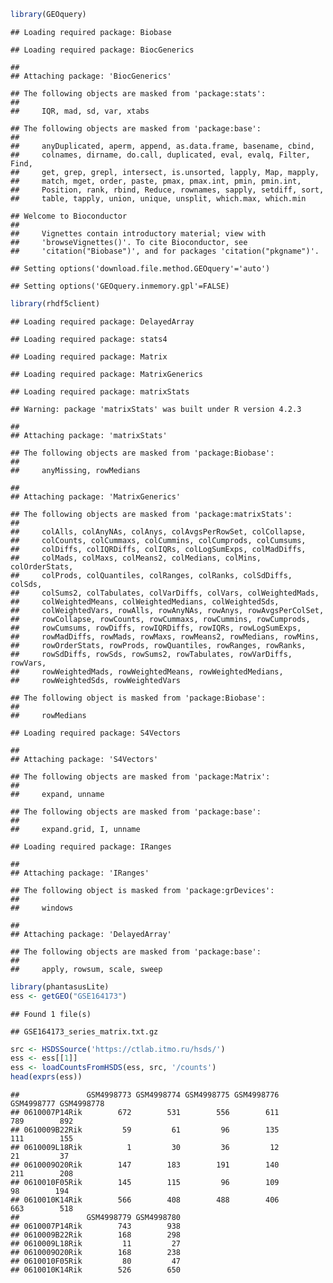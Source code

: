 ``` r
library(GEOquery)
```

    ## Loading required package: Biobase

    ## Loading required package: BiocGenerics

    ## 
    ## Attaching package: 'BiocGenerics'

    ## The following objects are masked from 'package:stats':
    ## 
    ##     IQR, mad, sd, var, xtabs

    ## The following objects are masked from 'package:base':
    ## 
    ##     anyDuplicated, aperm, append, as.data.frame, basename, cbind,
    ##     colnames, dirname, do.call, duplicated, eval, evalq, Filter, Find,
    ##     get, grep, grepl, intersect, is.unsorted, lapply, Map, mapply,
    ##     match, mget, order, paste, pmax, pmax.int, pmin, pmin.int,
    ##     Position, rank, rbind, Reduce, rownames, sapply, setdiff, sort,
    ##     table, tapply, union, unique, unsplit, which.max, which.min

    ## Welcome to Bioconductor
    ## 
    ##     Vignettes contain introductory material; view with
    ##     'browseVignettes()'. To cite Bioconductor, see
    ##     'citation("Biobase")', and for packages 'citation("pkgname")'.

    ## Setting options('download.file.method.GEOquery'='auto')

    ## Setting options('GEOquery.inmemory.gpl'=FALSE)

``` r
library(rhdf5client)
```

    ## Loading required package: DelayedArray

    ## Loading required package: stats4

    ## Loading required package: Matrix

    ## Loading required package: MatrixGenerics

    ## Loading required package: matrixStats

    ## Warning: package 'matrixStats' was built under R version 4.2.3

    ## 
    ## Attaching package: 'matrixStats'

    ## The following objects are masked from 'package:Biobase':
    ## 
    ##     anyMissing, rowMedians

    ## 
    ## Attaching package: 'MatrixGenerics'

    ## The following objects are masked from 'package:matrixStats':
    ## 
    ##     colAlls, colAnyNAs, colAnys, colAvgsPerRowSet, colCollapse,
    ##     colCounts, colCummaxs, colCummins, colCumprods, colCumsums,
    ##     colDiffs, colIQRDiffs, colIQRs, colLogSumExps, colMadDiffs,
    ##     colMads, colMaxs, colMeans2, colMedians, colMins, colOrderStats,
    ##     colProds, colQuantiles, colRanges, colRanks, colSdDiffs, colSds,
    ##     colSums2, colTabulates, colVarDiffs, colVars, colWeightedMads,
    ##     colWeightedMeans, colWeightedMedians, colWeightedSds,
    ##     colWeightedVars, rowAlls, rowAnyNAs, rowAnys, rowAvgsPerColSet,
    ##     rowCollapse, rowCounts, rowCummaxs, rowCummins, rowCumprods,
    ##     rowCumsums, rowDiffs, rowIQRDiffs, rowIQRs, rowLogSumExps,
    ##     rowMadDiffs, rowMads, rowMaxs, rowMeans2, rowMedians, rowMins,
    ##     rowOrderStats, rowProds, rowQuantiles, rowRanges, rowRanks,
    ##     rowSdDiffs, rowSds, rowSums2, rowTabulates, rowVarDiffs, rowVars,
    ##     rowWeightedMads, rowWeightedMeans, rowWeightedMedians,
    ##     rowWeightedSds, rowWeightedVars

    ## The following object is masked from 'package:Biobase':
    ## 
    ##     rowMedians

    ## Loading required package: S4Vectors

    ## 
    ## Attaching package: 'S4Vectors'

    ## The following objects are masked from 'package:Matrix':
    ## 
    ##     expand, unname

    ## The following objects are masked from 'package:base':
    ## 
    ##     expand.grid, I, unname

    ## Loading required package: IRanges

    ## 
    ## Attaching package: 'IRanges'

    ## The following object is masked from 'package:grDevices':
    ## 
    ##     windows

    ## 
    ## Attaching package: 'DelayedArray'

    ## The following objects are masked from 'package:base':
    ## 
    ##     apply, rowsum, scale, sweep

``` r
library(phantasusLite)
ess <- getGEO("GSE164173")
```

    ## Found 1 file(s)

    ## GSE164173_series_matrix.txt.gz

``` r
src <- HSDSSource('https://ctlab.itmo.ru/hsds/')
ess <- ess[[1]]
ess <- loadCountsFromHSDS(ess, src, '/counts')
head(exprs(ess))
```

    ##               GSM4998773 GSM4998774 GSM4998775 GSM4998776 GSM4998777 GSM4998778
    ## 0610007P14Rik        672        531        556        611        789        892
    ## 0610009B22Rik         59         61         96        135        111        155
    ## 0610009L18Rik          1         30         36         12         21         37
    ## 0610009O20Rik        147        183        191        140        211        208
    ## 0610010F05Rik        145        115         96        109         98        194
    ## 0610010K14Rik        566        408        488        406        663        518
    ##               GSM4998779 GSM4998780
    ## 0610007P14Rik        743        938
    ## 0610009B22Rik        168        298
    ## 0610009L18Rik         11         27
    ## 0610009O20Rik        168        238
    ## 0610010F05Rik         80         47
    ## 0610010K14Rik        526        650
